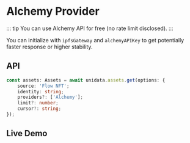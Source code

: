 # Alchemy Provider

<Logos type="Assets" :names="['Flow', 'Alchemy']" />

::: tip
You can use Alchemy API for free (no rate limit disclosed).
:::

You can initialize with `ipfsGateway` and `alchemyAPIKey` to get potentially faster response or higher stability.

## API

```ts
const assets: Assets = await unidata.assets.get(options: {
    source: 'Flow NFT';
    identity: string;
    providers?: ['Alchemy'];
    limit?: number;
    cursor?: string;
});
```

## Live Demo

<Assets :source="'Flow NFT'" :providers="['Alchemy']" :defaultIdentity="'0xff2da663c7033313'" />
